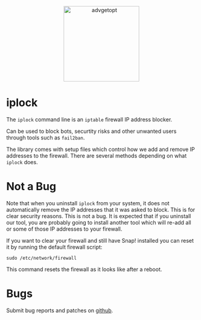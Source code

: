 
<p align="center">
<img alt="advgetopt" title="IP Lock -- a command line to easily add and remove IPs from your firewall."
src="https://snapwebsites.org/sites/snapwebsites.org/files/images/iplock-logo.jpg" width="200" height="200"/>
</p>

iplock
======

The `iplock` command line is an `iptable` firewall IP address blocker.

Can be used to block bots, securtity risks and other unwanted users through tools
such as `fail2ban`.

The library comes with setup files which control how we add and remove
IP addresses to the firewall. There are several methods depending on
what `iplock` does.


Not a Bug
=========

Note that when you uninstall `iplock` from your system, it does not
automatically remove the IP addresses that it was asked to block.
This is for clear security reasons. This is not a bug. It is expected
that if you uninstall our tool, you are probably going to install
another tool which will re-add all or some of those IP addresses
to your firewall.

If you want to clear your firewall and still have Snap! installed
you can reset it by running the default firewall script:

    sudo /etc/network/firewall

This command resets the firewall as it looks like after a reboot.


Bugs
====

Submit bug reports and patches on
[github](https://github.com/NexWeb/iplock/issues).

